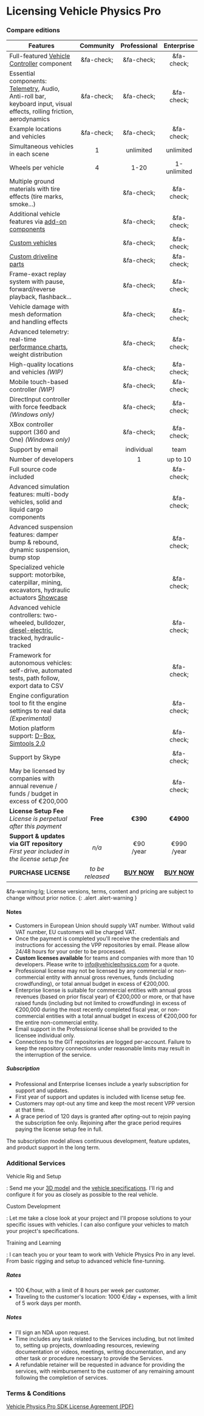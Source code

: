 # Licensing Vehicle Physics Pro

### Compare editions

| Features | <center>Community</center> | <center>Professional</center> | <center>Enterprise</center> |
|----------|:----:|:--------:|:------------:|
Full-featured [Vehicle Controller](/components/vehicle-controller) component			| &fa-check; | &fa-check; | &fa-check; |
Essential components: [Telemetry](https://vehiclephysics.com/components/vehicle-telemetry/), Audio, Anti-roll bar, keyboard input, visual effects, rolling friction, aerodynamics | &fa-check; | &fa-check; | &fa-check; |
Example locations and vehicles		 													| &fa-check; | &fa-check; | &fa-check; |
Simultaneous vehicles in each scene														|		1	| unlimited | unlimited |
Wheels per vehicle																		|		4	| 1-20		| 1-unlimited |
Multiple ground materials with tire effects (tire marks, smoke...)								|	| &fa-check; | &fa-check; |
Additional vehicle features via [add-on components](/advanced/custom-addons/)					|	| &fa-check; | &fa-check; |
[Custom vehicles](/advanced/custom-vehicles/)													|	| &fa-check; | &fa-check; |
[Custom driveline parts](/advanced/custom-blocks/)												|	| &fa-check; | &fa-check; |
Frame-exact replay system with pause, forward/reverse playback, flashback...					|	| &fa-check; | &fa-check; |
Vehicle damage with mesh deformation and handling effects										|	| &fa-check; | &fa-check; |
Advanced telemetry: real-time [performance charts](/components/vehicle-telemetry/#vpperformancedisplay), weight distribution |	| &fa-check; | &fa-check; |
High-quality locations and vehicles _(WIP)_														|	| &fa-check; | &fa-check; |
Mobile touch-based controller _(WIP)_															|	| &fa-check; | &fa-check; |
DirectInput controller with force feedback _(Windows only)_										|	| &fa-check; | &fa-check; |
XBox controller support (360 and One) _(Windows only)_											|	| &fa-check; | &fa-check; |
Support by email																					|	| individual | team |
Number of developers 				 																	| 	| 1 | up to 10 |
Full source code included																				|	|	| &fa-check; |
Advanced simulation features: multi-body vehicles, solid and liquid cargo components					|	|	| &fa-check; |
Advanced suspension features: damper bump & rebound, dynamic suspension, bump stop					|	|	| &fa-check; |
Specialized vehicle support: motorbike, caterpillar, mining, excavators, hydraulic actuators [Showcase](/about/showcase/#motorbikes)	|	|	| &fa-check; |
Advanced vehicle controllers: two-wheeled, bulldozer, [diesel-electric](https://twitter.com/VehiclePhysics/status/1135951323629854721), tracked, hydraulic-tracked	|	|	| &fa-check; |
Framework for autonomous vehicles: self-drive, automated tests, path follow, export data to CSV			|	|	| &fa-check; |
Engine configuration tool to fit the engine settings to real data _(Experimental)_						|	|	| &fa-check; |
Motion platform support: [D-Box](http://www.d-box.com/training-and-simulation/), [Simtools 2.0](https://www.xsimulator.net/community/threads/how-to-write-a-game-plugin-for-simtools-2-0-api-documentation.9107/)	|	|	| &fa-check; |
Support by Skype 																						|	|	| &fa-check; |
May be licensed by companies with annual revenue / funds / budget in excess of €200,000					|	| 	| &fa-check; |
**License Setup Fee**<br>_License is perpetual after this payment_									| **Free** | **€390** | **€4900** |
**Support & updates via GIT repository**<br>_First year included in the license setup fee_				| _n/a_ | €90<br>/year | €990<br>/year |
**PURCHASE LICENSE**		| _to be released_ | [**BUY NOW**](https://goo.gl/EoAe5v) | [**BUY NOW**](https://goo.gl/QzPdcu) |

&fa-warning:lg; License versions, terms, content and pricing are subject to change without prior notice.
{: .alert .alert-warning }

#### Notes

- Customers in European Union should supply VAT number. Without valid VAT number, EU customers will
	be charged VAT.
- Once the payment is completed you'll receive the credentials and instructions for accessing the
	VPP repositories by email. Please allow 24/48 hours for your order to be processed.
- **Custom licenses available** for teams and companies with more than 10 developers. Please write
	to [info@vehiclephysics.com](mailto:info@vehiclephysics.com) for a quote.
- Professional license may not be licensed by any commercial or non-commercial entity with annual
	gross revenues, funds (including crowdfunding), or total annual budget in excess of €200,000.
- Enterprise license is suitable for commercial entities with annual gross revenues (based on prior
	fiscal year) of €200,000 or more, or that have raised funds (including but not limited to
	crowdfunding) in excess of €200,000 during the most recently completed fiscal year, or
	non-commercial entities with a total annual budget in excess of €200,000 for the entire
	non-commercial entity.
- Email support in the Professional license shall be provided to the licensee individual only.
- Connections to the GIT repositories are logged per-account. Failure to keep the repository
	connections under reasonable limits may result in the interruption of the service.

##### Subscription

- Professional and Enterprise licenses include a yearly subscription for support and updates.
- First year of support and updates is included with license setup fee.
- Customers may opt-out any time and keep the most recent VPP version at that time.
- A grace period of 120 days is granted after opting-out to rejoin paying the subscription fee only.
	Rejoining after the grace period requires paying the license setup fee in full.

The subscription model allows continuous development, feature updates, and product support in the
long term.

### Additional Services

Vehicle Rig and Setup

:	Send me your [3D model](/user-guide/3d-models) and the [vehicle specifications](/advanced/configuring-realistic-vehicles/).
	I'll rig and configure it for you as closely as possible to the real vehicle.

Custom Development

:	Let me take a close look at your project and I'll propose solutions to your specific issues
	with vehicles. I can also configure your vehicles to match your project's specifications.

Training and Learning

:	I can teach you or your team to work with Vehicle Physics Pro in any level. From basic rigging
	and setup to advanced vehicle fine-tunning.

##### Rates

- 100 €/hour, with a limit of 8 hours per week per customer.
- Traveling to the customer's location: 1000 €/day + expenses, with a limit of 5 work days per month.

##### Notes

- I'll sign an NDA upon request.
- Time includes any task related to the Services including, but not limited to, setting up projects,
	downloading resources, reviewing documentation or videos, meetings, writing documentation, and
	any other task or procedure necessary to provide the Services.
- A refundable retainer will be requested in advance for providing the services, with reimbursement
	to the customer of any remaining amount following the completion of services.

### Terms & Conditions

[Vehicle Physics Pro SDK License Agreement (PDF)](/Vehicle%20Physics%20Pro%20SDK%20License%20Agreement.pdf)
